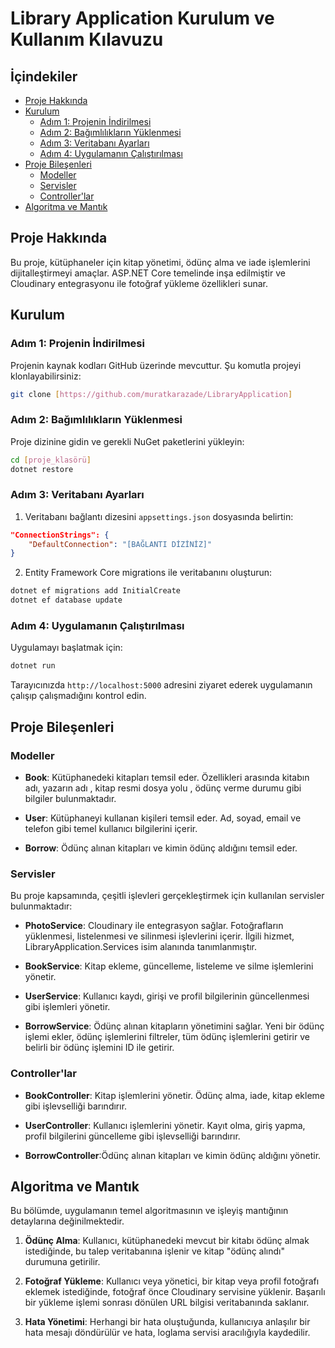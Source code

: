 # Library Application Kurulum ve Kullanım Kılavuzu

## İçindekiler

- [Proje Hakkında](#proje-hakkında)
- [Kurulum](#kurulum)
  - [Adım 1: Projenin İndirilmesi](#adım-1-projenin-indirilmesi)
  - [Adım 2: Bağımlılıkların Yüklenmesi](#adım-2-bağımlılıkların-yüklenmesi)
  - [Adım 3: Veritabanı Ayarları](#adım-3-veritabanı-ayarları)
  - [Adım 4: Uygulamanın Çalıştırılması](#adım-4-uygulamanın-çalıştırılması)
- [Proje Bileşenleri](#proje-bileşenleri)
  - [Modeller](#modeller)
  - [Servisler](#servisler)
  - [Controller'lar](#controllerlar)
- [Algoritma ve Mantık](#algoritma-ve-mantık)

## Proje Hakkında

Bu proje, kütüphaneler için kitap yönetimi, ödünç alma ve iade işlemlerini dijitalleştirmeyi amaçlar. ASP.NET Core temelinde inşa edilmiştir ve Cloudinary entegrasyonu ile fotoğraf yükleme özellikleri sunar.

## Kurulum

### Adım 1: Projenin İndirilmesi

Projenin kaynak kodları GitHub üzerinde mevcuttur. Şu komutla projeyi klonlayabilirsiniz:
```bash
git clone [https://github.com/muratkarazade/LibraryApplication]
```

### Adım 2: Bağımlılıkların Yüklenmesi

Proje dizinine gidin ve gerekli NuGet paketlerini yükleyin:
```bash
cd [proje_klasörü]
dotnet restore
```

### Adım 3: Veritabanı Ayarları

1. Veritabanı bağlantı dizesini `appsettings.json` dosyasında belirtin:
```json
"ConnectionStrings": {
    "DefaultConnection": "[BAĞLANTI DİZİNİZ]"
}
```

2. Entity Framework Core migrations ile veritabanını oluşturun:
```bash
dotnet ef migrations add InitialCreate
dotnet ef database update
```

### Adım 4: Uygulamanın Çalıştırılması

Uygulamayı başlatmak için:
```bash
dotnet run
```
Tarayıcınızda `http://localhost:5000` adresini ziyaret ederek uygulamanın çalışıp çalışmadığını kontrol edin.

## Proje Bileşenleri
### Modeller

- **Book**: Kütüphanedeki kitapları temsil eder. Özellikleri arasında kitabın adı, yazarın adı , kitap resmi dosya yolu , ödünç verme durumu gibi bilgiler bulunmaktadır.
  
- **User**: Kütüphaneyi kullanan kişileri temsil eder. Ad, soyad, email ve telefon gibi temel kullanıcı bilgilerini içerir.
  
- **Borrow**: Ödünç alınan kitapları ve kimin ödünç aldığını temsil eder.

### Servisler

Bu proje kapsamında, çeşitli işlevleri gerçekleştirmek için kullanılan servisler bulunmaktadır:

- **PhotoService**: Cloudinary ile entegrasyon sağlar. Fotoğrafların yüklenmesi, listelenmesi ve silinmesi işlevlerini içerir. İlgili hizmet, LibraryApplication.Services isim alanında tanımlanmıştır.

- **BookService**: Kitap ekleme, güncelleme, listeleme ve silme işlemlerini yönetir.

- **UserService**: Kullanıcı kaydı, girişi ve profil bilgilerinin güncellenmesi gibi işlemleri yönetir.
  
- **BorrowService**: Ödünç alınan kitapların yönetimini sağlar. Yeni bir ödünç işlemi ekler, ödünç işlemlerini filtreler, tüm ödünç işlemlerini getirir ve belirli bir ödünç işlemini ID ile getirir.

### Controller'lar

- **BookController**: Kitap işlemlerini yönetir. Ödünç alma, iade, kitap ekleme gibi işlevselliği barındırır.

- **UserController**: Kullanıcı işlemlerini yönetir. Kayıt olma, giriş yapma, profil bilgilerini güncelleme gibi işlevselliği barındırır.

- **BorrowController**:Ödünç alınan kitapları ve kimin ödünç aldığını yönetir.

## Algoritma ve Mantık

Bu bölümde, uygulamanın temel algoritmasının ve işleyiş mantığının detaylarına değinilmektedir.

1. **Ödünç Alma**: Kullanıcı, kütüphanedeki mevcut bir kitabı ödünç almak istediğinde, bu talep veritabanına işlenir ve kitap "ödünç alındı" durumuna getirilir.

2. **Fotoğraf Yükleme**: Kullanıcı veya yönetici, bir kitap veya profil fotoğrafı eklemek istediğinde, fotoğraf önce Cloudinary servisine yüklenir. Başarılı bir yükleme işlemi sonrası dönülen URL  bilgisi veritabanında saklanır.

3. **Hata Yönetimi**: Herhangi bir hata oluştuğunda, kullanıcıya anlaşılır bir hata mesajı döndürülür ve hata, loglama servisi aracılığıyla kaydedilir.
